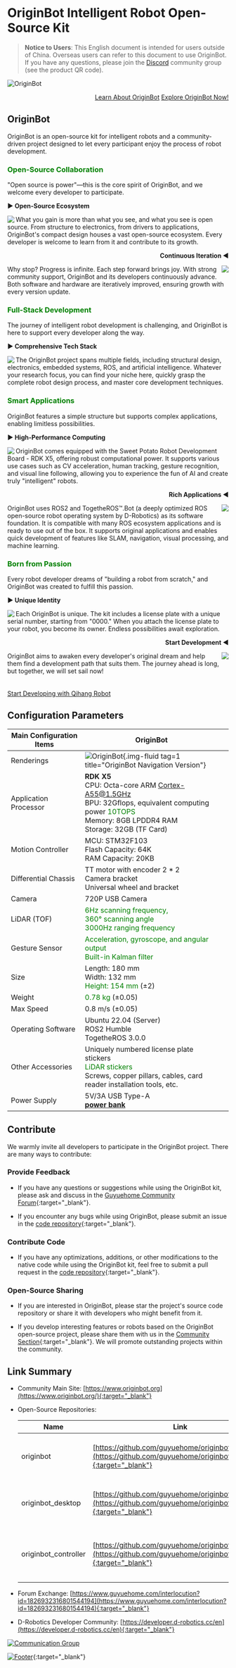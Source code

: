 # **OriginBot Intelligent Robot Open-Source Kit**

> **Notice to Users**: This English document is intended for users outside of China. Overseas users can refer to this document to use OriginBot. If you have any questions, please join the [Discord](https://discord.gg/AajhFJgPAs) community group (see the product QR code).

![OriginBot](../assets/img/originbot_pro.png)

<div style="text-align: right;">
  <a href="#originbot_1" class="md-button">Learn About OriginBot</a>
  <a href="./guide/quick_guide/" class="md-button md-button--primary">Explore OriginBot Now!</a>
</div>

## **OriginBot**

OriginBot is an open-source kit for intelligent robots and a community-driven project designed to let every participant enjoy the process of robot development.

### <font color='green'>**Open-Source Collaboration**</font>

"Open source is power"—this is the core spirit of OriginBot, and we welcome every developer to participate.

**▶ Open-Source Ecosystem**

<div style="display: inline-block">
<img src="../assets/img/originbot_explode.jpg" style="max-width:256px;" align="left">
What you gain is more than what you see, and what you see is open source. From structure to electronics, from drivers to applications, OriginBot's compact design houses a vast open-source ecosystem. Every developer is welcome to learn from it and contribute to its growth.
</div>

**<p align="right">Continuous Iteration ◀</p>**

<div style="display: inline-block">
<img src="../assets/img/agile.jpg" style="max-width:256px;" align="right">
Why stop? Progress is infinite. Each step forward brings joy. With strong community support, OriginBot and its developers continuously advance. Both software and hardware are iteratively improved, ensuring growth with every version update.
</div>

### <font color='green'>**Full-Stack Development**</font>

The journey of intelligent robot development is challenging, and OriginBot is here to support every developer along the way.

**▶ Comprehensive Tech Stack**

<div style="display: inline-block">
<img src="../assets/img/capabilities.png" style="max-width:256px;" align="left">
The OriginBot project spans multiple fields, including structural design, electronics, embedded systems, ROS, and artificial intelligence. Whatever your research focus, you can find your niche here, quickly grasp the complete robot design process, and master core development techniques.
</div>

### <font color='green'>**Smart Applications**</font>

OriginBot features a simple structure but supports complex applications, enabling limitless possibilities.

**▶ High-Performance Computing**

<div style="display: inline-block">
<img src="../assets/img/material_list/rdkx5.jpg" style="max-width:256px;" align="left">
OriginBot comes equipped with the Sweet Potato Robot Development Board - RDK X5, offering robust computational power. It supports various use cases such as CV acceleration, human tracking, gesture recognition, and visual line following, allowing you to experience the fun of AI and create truly "intelligent" robots.
</div>

**<p align="right">Rich Applications ◀</p>**

<div style="display: inline-block">
<img src="../assets/img/image-20220922173203208.png" style="max-width:256px;" align="right">
OriginBot uses ROS2 and TogetheROS™.Bot (a deeply optimized ROS open-source robot operating system by D-Robotics) as its software foundation. It is compatible with many ROS ecosystem applications and is ready to use out of the box. It supports original applications and enables quick development of features like SLAM, navigation, visual processing, and machine learning.
</div>

### <font color='green'>**Born from Passion**</font>

Every robot developer dreams of "building a robot from scratch," and OriginBot was created to fulfill this passion.

**▶ Unique Identity**

<div style="display: inline-block">
<img src="../assets/img/20220906134853.jpg" style="max-width:256px;" align="left">
Each OriginBot is unique. The kit includes a license plate with a unique serial number, starting from "0000." When you attach the license plate to your robot, you become its owner. Endless possibilities await exploration.
</div>

**<p align="right">Start Development ◀</p>**

<div style="display: inline-block">
<img src="../assets/img/hello_robot.jpg" style="max-width:256px;" align="right">
OriginBot aims to awaken every developer's original dream and help them find a development path that suits them. The journey ahead is long, but together, we will set sail now!
</br>
</br>
</br>
<a href="guide/quick_guide/" class="md-button">Start Developing with Qihang Robot</a>
</div>

## **Configuration Parameters**

| Main Configuration Items | OriginBot                                      |                                                                                                                                      |
| ------------------------- | ----------------------------------------------------------------------------------------------------------------------------------------- |:----------------------------------------------------------------------------------------------------------------------------------------- |
| Renderings               | ![OriginBot](../assets/img/quick_guide/originbot_x5_nav.jpg){.img-fluid tag=1 title="OriginBot Navigation Version"}                                        |                                        |
| Application Processor    | **RDK X5**<br />CPU: Octa-core ARM Cortex-A55@1.5GHz<br />BPU: 32Gflops, equivalent computing power <font color='green'>10TOPS</font><br />Memory: 8GB LPDDR4 RAM<br />Storage: 32GB (TF Card) | 
| Motion Controller        | MCU: STM32F103<br />Flash Capacity: 64K<br />RAM Capacity: 20KB<br />                                                                                                                                  |
| Differential Chassis     | TT motor with encoder 2 * 2<br />Camera bracket<br />Universal wheel and bracket                                                                                                       | 
| Camera                   | 720P USB Camera                                                                                                                             | 
| LiDAR (TOF)              | <font color='green'>6Hz scanning frequency,<br />360° scanning angle<br />3000Hz ranging frequency</font>                                                                         | 
| Gesture Sensor           | <font color='green'>Acceleration, gyroscope, and angular output<br />Built-in Kalman filter</font>                                                                                   |
| Size                     | Length: 180 mm<br />Width: 132 mm<br /><font color='green'>Height: 154 mm</font> (±2)                                                                       | 
| Weight                   | <font color='green'>0.78 kg</font> (±0.05)                                                                                                 | 
| Max Speed                | 0.8 m/s (±0.05)                                                                                                                            | 
| Operating Software       | Ubuntu 22.04 (Server)<br />ROS2 Humble<br />TogetheROS 3.0.0                                                                                | 
| Other Accessories        | Uniquely numbered license plate stickers<br /><font color='green'>LiDAR stickers</font><br />Screws, copper pillars, cables, card reader installation tools, etc.                                                                    |
| Power Supply              | 5V/3A USB Type-A <br/>[**power bank**](../material/open_source_link.md#power-bank)                                                                                                                            |

## **Contribute**

We warmly invite all developers to participate in the OriginBot project. There are many ways to contribute:

### **Provide Feedback**

- If you have any questions or suggestions while using the OriginBot kit, please ask and discuss in the [Guyuehome Community Forum](https://www.guyuehome.com/interlocution?id=1826932316801544194){:target="_blank"}.

- If you encounter any bugs while using OriginBot, please submit an issue in the [code repository](https://github.com/guyuehome/originbot){:target="_blank"}.

### **Contribute Code**

- If you have any optimizations, additions, or other modifications to the native code while using the OriginBot kit, feel free to submit a pull request in the [code repository](https://github.com/guyuehome/originbot){:target="_blank"}.

### **Open-Source Sharing**

- If you are interested in OriginBot, please star the project's source code repository or share it with developers who might benefit from it.

- If you develop interesting features or robots based on the OriginBot open-source project, please share them with us in the [Community Section](https://www.guyuehome.com/interlocution?id=1826932316801544194){:target="_blank"}. We will promote outstanding projects within the community.

## **Link Summary**

- Community Main Site: [https://www.originbot.org](https://www.originbot.org/){:target="_blank"}

- Open-Source Repositories:
  
  | Name                   | Link                                                                                                                     | Description                |
  | ---------------------- | ---------------------------------------------------------------------------------------------------------------------- | -------------------------- |
  | originbot             | [https://github.com/guyuehome/originbot](https://github.com/guyuehome/originbot){:target="_blank"}                       | Repository for OriginBot's functional package |
  | originbot_desktop     | [https://github.com/guyuehome/originbot_desktop](https://github.com/guyuehome/originbot_desktop){:target="_blank"}       | Repository for OriginBot's desktop application |
  | originbot_controller  | [https://github.com/guyuehome/originbot_controller](https://github.com/guyuehome/originbot_controller){:target="_blank"} | Repository for OriginBot's controller source code |

- Forum Exchange: [https://www.guyuehome.com/interlocution?id=1826932316801544194](https://www.guyuehome.com/interlocution?id=1826932316801544194){:target="_blank"}

- D-Robotics Developer Community: [https://developer.d-robotics.cc/en](https://developer.d-robotics.cc/en){:target="_blank"}

[![Communication Group](../assets/img/group_discord.png)](https://discord.gg/AajhFJgPAs)

[![Footer](../assets/img/footer_en.png)](https://www.guyuehome.com/){:target="_blank"}
